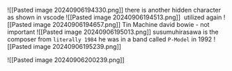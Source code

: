 
![[Pasted image 20240906194330.png]]
there is another hidden character as shown in vscode
![[Pasted image 20240906194513.png]]
&zwnj; utilized again
![[Pasted image 20240906194657.png]]
Tin Machine david bowie - not important
![[Pasted image 20240906195013.png]]
susumuhirasawa is the composer from `literally 1984` he was in a band called `P-Model` in 1992
![[Pasted image 20240906195239.png]]

![[Pasted image 20240906200239.png]]
